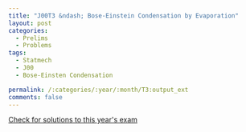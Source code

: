 ```yaml
---
title: "J00T3 &ndash; Bose-Einstein Condensation by Evaporation"
layout: post
categories:
  - Prelims
  - Problems
tags:
  - Statmech
  - J00
  - Bose-Einsten Condensation

permalink: /:categories/:year/:month/T3:output_ext
comments: false
---
```

<object data="2000J3T.pdf" type="application/pdf" width="100%" height="500"></object>
<div class="message"><a href='https://princetonprelim.com/prelim/4/'>Check for solutions to this year's exam</a></div>